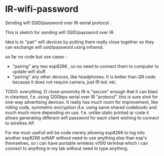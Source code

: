 # IR-wifi-password
Sending wifi SSID/password over IR-serial protocol .

This is sketch for sending wifi SSID/password over IR.

Idea is to "pair" wifi devices by putting them really close together so they can 
exchange wifi ssid/password using infrared. 

so far no code but use cases :
* "pairing" any two esp8266 , so no need to connect them to computer to update wifi stuff. 
* "pairing" any other devices, like headphones. It is better than QR code because it does not require camera, just IR led. 
etc.

TODO: everything :D
close-proximity IR is "secure" enough that it can blast in cleartext, f.e. using 1200bps serial over IR "protocol".
this is sure shot for one-way advertising devices. 
It really has much room for improvement, like rolling code, symmetric encryption (f.e. using same shared codebook)
and much much more depending on use. f.e. unlike static printed qr code it allows generating different wifi password 
for each client wishing to connect to wireless AP. 

For me most usefull will be code merely allowing esp8266 to log into another esp8266 softAP without need to use 
anything else than esp's themselves, so i can have portable wireless vt100 terminal which i can connect to anything in my lab 
without need to type anything. 
